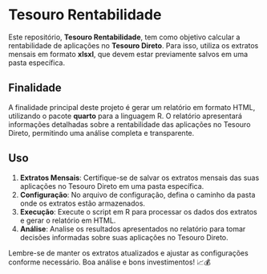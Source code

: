 # Tesouro Rentabilidade

Este repositório, **Tesouro Rentabilidade**, tem como objetivo calcular a rentabilidade de aplicações no **Tesouro Direto**. Para isso, utiliza os extratos mensais em formato **xlsxl**, que devem estar previamente salvos em uma pasta específica.

## Finalidade
A finalidade principal deste projeto é gerar um relatório em formato HTML, utilizando o pacote **quarto** para a linguagem R. O relatório apresentará informações detalhadas sobre a rentabilidade das aplicações no Tesouro Direto, permitindo uma análise completa e transparente.

## Uso
1. **Extratos Mensais**: Certifique-se de salvar os extratos mensais das suas aplicações no Tesouro Direto em uma pasta específica.
2. **Configuração**: No arquivo de configuração, defina o caminho da pasta onde os extratos estão armazenados.
3. **Execução**: Execute o script em R para processar os dados dos extratos e gerar o relatório em HTML.
4. **Análise**: Analise os resultados apresentados no relatório para tomar decisões informadas sobre suas aplicações no Tesouro Direto.

Lembre-se de manter os extratos atualizados e ajustar as configurações conforme necessário. Boa análise e bons investimentos! 📈💰
